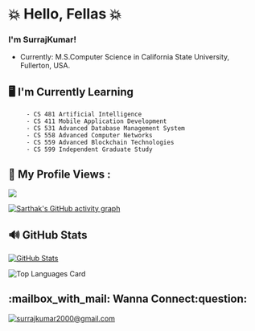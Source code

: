  # :collision: Hello, Fellas :collision:

### I'm SurrajKumar!

   * Currently: M.S.Computer Science in California State University, Fullerton, USA.
  
## :desktop_computer:   I'm Currently Learning

         - CS 481 Artificial Intelligence
         - CS 411 Mobile Application Development 
         - CS 531 Advanced Database Management System
         - CS 558 Advanced Computer Networks
         - CS 559 Advanced Blockchain Technologies
         - CS 599 Independent Graduate Study
         
 ## :eyes: My Profile Views :<br>
 <p align="left"> <img src="https://komarev.com/ghpvc/?username=SurrajKumar2000&label=Profile%20views&color=0e75b6&style=flat"/> </p>


[![Sarthak's GitHub activity graph](https://activity-graph.herokuapp.com/graph?username=SurrajKumar2000&&theme=xcode)](https://github.com/SurrajKumar2000)




## :loud_sound: GitHub Stats

[![GitHub Stats](https://github-readme-streak-stats.herokuapp.com/?user=SurrajKumar2000)](#)

![Top Languages Card](https://github-readme-stats.vercel.app/api/top-langs/?username=SurrajKumar2000)


<h2>:mailbox_with_mail: Wanna Connect:question:</h2>

<a href="mailto:surrajkumar2000@gmail.com">![surrajkumar2000@gmail.com](https://img.shields.io/badge/Gmail-D14836?style=for-the-badge&logo=gmail&logoColor=white)</a> 
